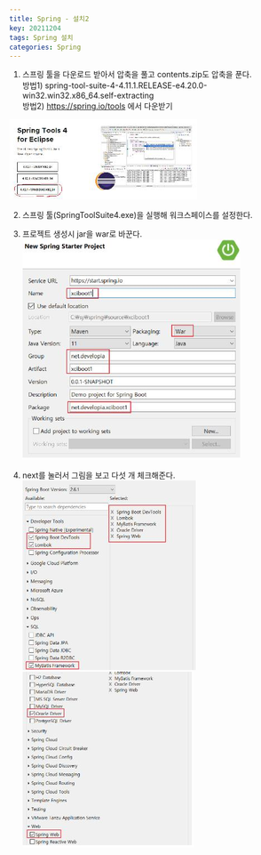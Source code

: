 ```yaml
---
title: Spring - 설치2
key: 20211204
tags: Spring 설치
categories: Spring
---
```


1. 스프링 툴을 다운로드 받아서 압축을 풀고 contents.zip도 압축을 푼다.  
	방법1) spring-tool-suite-4-4.11.1.RELEASE-e4.20.0-win32.win32.x86_64.self-extracting  
	방법2) https://spring.io/tools 에서 다운받기  

![exe1](/assets/images/post/2021-12-04-spring-exe01.jpg)  

2. 스프링 툴(SpringToolSuite4.exe)을 실행해 워크스페이스를 설정한다.  

3. 프로젝트 생성시 jar을 war로 바꾼다.  
![exe2](/assets/images/post/2021-12-04-spring-exe02.jpg)  


4. next를 눌러서 그림을 보고 다섯 개 체크해준다.  
![exe3](/assets/images/post/2021-12-04-spring-exe03.jpg)
![exe4](/assets/images/post/2021-12-04-spring-exe04.jpg)  